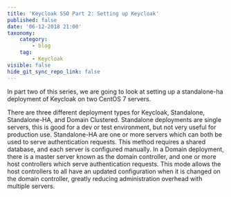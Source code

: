 ```yaml
---
title: 'Keycloak SSO Part 2: Setting up Keycloak'
published: false
date: '06-12-2018 21:00'
taxonomy:
    category:
        - blog
    tag:
        - Keycloak
visible: false
hide_git_sync_repo_link: false
---
```


In part two of this series, we are going to look at setting up a standalone-ha deployment of Keycloak on two CentOS 7 servers.

There are three different deployment types for Keycloak, Standalone, Standalone-HA, and Domain Clustered. Standalone deployments are single servers, this is good for a dev or test environment, but not very useful for production use. Standalone-HA are one or more servers which can both be used to serve authentication requests. This method requires a shared database, and each server is configured manually. In a Domain deployment, there is a master server known as the domain controller, and one or more host controllers which serve authentication requests. This mode allows the host controllers to all have an updated configuration when it is changed on the domain controller, greatly reducing administration overhead with multiple servers.